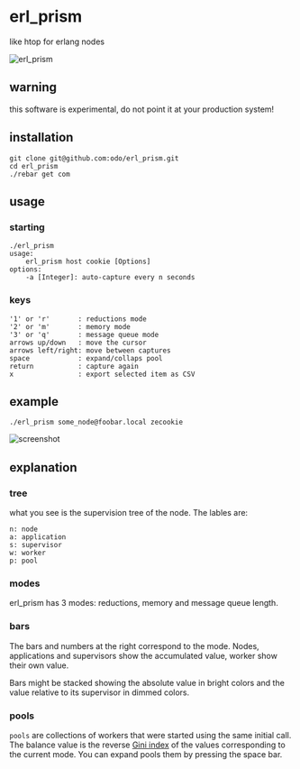 # erl_prism
like htop for erlang nodes

![erl_prism](../master/priv/badge.png?raw=true "erl_prism")

## warning
this software is experimental, do not point it at your production system!

## installation

```
git clone git@github.com:odo/erl_prism.git
cd erl_prism
./rebar get com
```

## usage

### starting

```
./erl_prism
usage:
	erl_prism host cookie [Options]
options:
	-a [Integer]: auto-capture every n seconds
```
### keys

```
'1' or 'r'       : reductions mode
'2' or 'm'       : memory mode
'3' or 'q'       : message queue mode
arrows up/down   : move the cursor
arrows left/right: move between captures
space            : expand/collaps pool
return           : capture again
x                : export selected item as CSV
```

## example

`./erl_prism some_node@foobar.local zecookie`

![screenshot](../master/priv/panel.png?raw=true "screenshot")

## explanation

### tree

what you see is the supervision tree of the node. The lables are:

```
n: node
a: application
s: supervisor
w: worker
p: pool
```

### modes

erl_prism has 3 modes: reductions, memory and message queue length.

### bars

The bars and numbers at the right correspond to the mode. Nodes, applications and supervisors show the accumulated value, worker show their own value.

Bars might be stacked showing the absolute value in bright colors and the value relative to its supervisor in dimmed colors.

### pools

`pools` are collections of workers that were started using the same initial call.
The balance value is the reverse [Gini index](https://www.wikiwand.com/en/Gini_coefficient) of the values corresponding to the current mode.
You can expand pools them by pressing the space bar.

